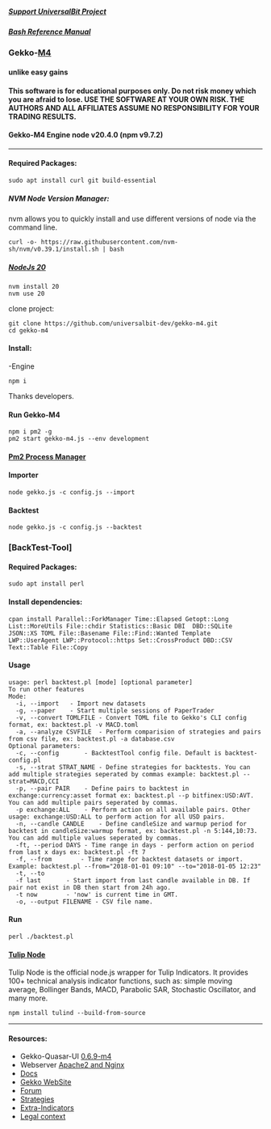 ##### [Support UniversalBit Project](https://github.com/universalbit-dev/universalbit-dev/tree/main/support)

##### [Bash Reference Manual](https://www.gnu.org/software/bash/manual/html_node/index.html)

### Gekko-[M4](http://www.wikisky.org/starview?object_type=4&object_id=3)
#### unlike easy gains
#### This software is for educational purposes only. Do not risk money which you are afraid to lose. USE THE SOFTWARE AT YOUR OWN RISK. THE AUTHORS AND ALL AFFILIATES ASSUME NO RESPONSIBILITY FOR YOUR TRADING RESULTS.

#### Gekko-M4 Engine node v20.4.0 (npm v9.7.2)
-----


#### Required Packages:

```
sudo apt install curl git build-essential
```

##### NVM Node Version Manager:
nvm allows you to quickly install and use different versions of node via the command line.
```
curl -o- https://raw.githubusercontent.com/nvm-sh/nvm/v0.39.1/install.sh | bash
```

##### [NodeJs 20](https://nodejs.org/en/blog/release/v20.0.0)

```
nvm install 20
nvm use 20
```

clone project:
```
git clone https://github.com/universalbit-dev/gekko-m4.git
cd gekko-m4
```
#### Install:
-Engine
```
npm i 
```
Thanks developers.

#### Run Gekko-M4 
```
npm i pm2 -g
pm2 start gekko-m4.js --env development
```
#### [Pm2 Process Manager](https://pm2.keymetrics.io/docs/usage/quick-start/)


#### Importer
```
node gekko.js -c config.js --import
```
#### Backtest
```
node gekko.js -c config.js --backtest
```

### [BackTest-Tool]

#### Required Packages:
```
sudo apt install perl 
```
#### Install dependencies:
```
cpan install Parallel::ForkManager Time::Elapsed Getopt::Long List::MoreUtils File::chdir Statistics::Basic DBI  DBD::SQLite JSON::XS TOML File::Basename File::Find::Wanted Template LWP::UserAgent LWP::Protocol::https Set::CrossProduct DBD::CSV Text::Table File::Copy  
```
#### Usage
```
usage: perl backtest.pl [mode] [optional parameter]
To run other features
Mode:
  -i, --import	 - Import new datasets
  -g, --paper	 - Start multiple sessions of PaperTrader
  -v, --convert TOMLFILE - Convert TOML file to Gekko's CLI config format, ex: backtest.pl -v MACD.toml
  -a, --analyze CSVFILE	 - Perform comparision of strategies and pairs from csv file, ex: backtest.pl -a database.csv
Optional parameters:
  -c, --config		 - BacktestTool config file. Default is backtest-config.pl
  -s, --strat STRAT_NAME - Define strategies for backtests. You can add multiple strategies seperated by commas example: backtest.pl --strat=MACD,CCI
  -p, --pair PAIR	 - Define pairs to backtest in exchange:currency:asset format ex: backtest.pl --p bitfinex:USD:AVT. You can add multiple pairs seperated by commas.
  -p exchange:ALL	 - Perform action on all available pairs. Other usage: exchange:USD:ALL to perform action for all USD pairs.
  -n, --candle CANDLE	 - Define candleSize and warmup period for backtest in candleSize:warmup format, ex: backtest.pl -n 5:144,10:73. You can add multiple values seperated by commas.
  -ft, --period DAYS - Time range in days - perform action on period from last x days ex: backtest.pl -ft 7
  -f, --from		- Time range for backtest datasets or import. Example: backtest.pl --from="2018-01-01 09:10" --to="2018-01-05 12:23"
  -t, --to
  -f last		- Start import from last candle available in DB. If pair not exist in DB then start from 24h ago.
  -t now		- 'now' is current time in GMT.
  -o, --output FILENAME - CSV file name.

```

#### Run
```
perl ./backtest.pl
```

#### [Tulip Node](https://www.npmjs.com/package/tulind)
Tulip Node is the official node.js wrapper for Tulip Indicators. It provides 100+ technical analysis indicator functions, such as: simple moving average, Bollinger Bands, MACD, Parabolic SAR, Stochastic Oscillator, and many more.
```
npm install tulind --build-from-source
```

---
#### Resources:
* Gekko-Quasar-UI [0.6.9-m4](https://github.com/universalbit-dev/gekko-quasar-ui)
* Webserver [Apache2 and Nginx](https://github.com/universalbit-dev/gekko-m4/blob/master/docs/webserver.md)
* [Docs](https://github.com/universalbit-dev/gekko-m4/tree/master/docs)
* [Gekko WebSite](https://gekko.wizb.it/docs/installation/installing_gekko.html)
* [Forum](https://forum.gekko.wizb.it/)
* [Strategies](https://github.com/xFFFFF/Gekko-Strategies)
* [Extra-Indicators](https://github.com/Gab0/gekko-extra-indicators)
* [Legal context](https://www.europarl.europa.eu/cmsdata/150761/TAX3%20Study%20on%20cryptocurrencies%20and%20blockchain.pdf)




